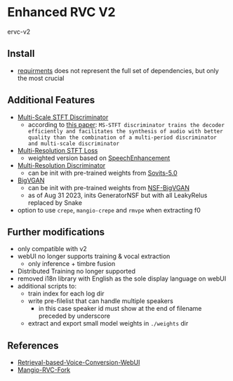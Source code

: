 # Enhanced RVC V2
ervc-v2

## Install
* [requirments](./requirements.txt) does not represent the full set of dependencies, but only the most crucial

## Additional Features
* [Multi-Scale STFT Discriminator](lib/model/discriminator.py#L349)
  * according to [this paper](https://arxiv.org/pdf/2306.06814.pdf): `MS-STFT discriminator trains the decoder efficiently and facilitates the synthesis of audio with better quality than the combination of a multi-period discriminator and multi-scale discriminator`
* [Multi-Resolution STFT Loss](lib/model/losses.py#L158)
  * weighted version based on [SpeechEnhancement](https://github.com/Nitin4525/SpeechEnhancement/blob/master/loss.py#L98)
* [Multi-Resolution Discriminator](lib/model/discriminator.py#L203)
  * can be init with pre-trained weights from [Sovits-5.0](https://github.com/PlayVoice/so-vits-svc-5.0/releases/tag/5.0)
* [BigVGAN](lib/model/generator.py#L413)
  * can be init with pre-trained weights from [NSF-BigVGAN](https://github.com/PlayVoice/NSF-BigVGAN/releases/tag/augment)
  * as of Aug 31 2023, inits GeneratorNSF but with all LeakyRelus replaced by Snake
* option to use `crepe`, `mangio-crepe` and `rmvpe` when extracting f0

## Further modifications
* only compatible with v2
* webUI no longer supports training & vocal extraction
  * only inference + timbre fusion
* Distributed Training no longer supported
* removed i18n library with English as the sole display language on webUI
* additional scripts to:
  * train index for each log dir
  * write pre-filelist that can handle multiple speakers
    * in this case speaker id must show at the end of filename preceded by underscore
  * extract and export small model weights in `./weights` dir

## References
* [Retrieval-based-Voice-Conversion-WebUI](https://github.com/RVC-Project/Retrieval-based-Voice-Conversion-WebUI)
* [Mangio-RVC-Fork](https://github.com/Mangio621/Mangio-RVC-Fork)
